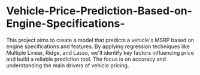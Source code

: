 # Vehicle-Price-Prediction-Based-on-Engine-Specifications-
This project aims to create a model that predicts a vehicle's MSRP based on engine specifications and features. By applying regression techniques like Multiple Linear, Ridge, and Lasso, we'll identify key factors influencing price and build a reliable prediction tool. The focus is on accuracy and understanding the main drivers of vehicle pricing.
